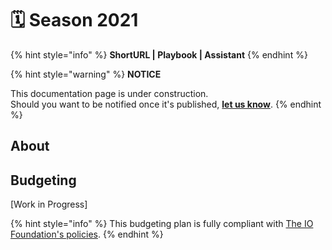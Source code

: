# 🗓 Season 2021

{% hint style="info" %}
**ShortURL | Playbook | Assistant**
{% endhint %}

{% hint style="warning" %}
**NOTICE**

This documentation page is under construction.\
Should you want to be notified once it's published, [**let us know**](https://tiof.click/TIOFTarianUpdatesService).
{% endhint %}

## About





## Budgeting

\[Work in Progress]

{% hint style="info" %}
This budgeting plan is fully compliant with [The IO Foundation's policies](https://tiof.click/TIOFPolicies).
{% endhint %}

